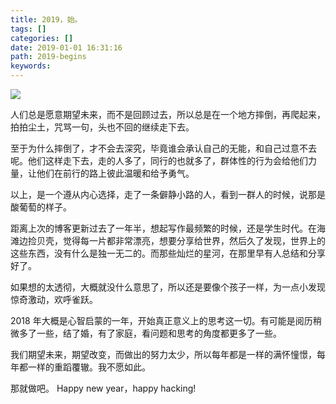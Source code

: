 ```yaml
---
title: 2019，始。
tags: []
categories: []
date: 2019-01-01 16:31:16
path: 2019-begins
keywords:
---
```


![](/media/2019-caleb-jones-131206-unsplash.jpg)

人们总是愿意期望未来，而不是回顾过去，所以总是在一个地方摔倒，再爬起来，拍拍尘土，咒骂一句，头也不回的继续走下去。

<!--more-->

至于为什么摔倒了，才不会去深究，毕竟谁会承认自己的无能，和自己过意不去呢。他们这样走下去，走的人多了，同行的也就多了，群体性的行为会给他们力量，让他们在前行的路上彼此温暖和给予勇气。

以上，是一个遵从内心选择，走了一条僻静小路的人，看到一群人的时候，说那是酸葡萄的样子。

距离上次的博客更新过去了一年半，想起写作最频繁的时候，还是学生时代。在海滩边捡贝壳，觉得每一片都非常漂亮，想要分享给世界，然后久了发现，世界上的这些东西，没有什么是独一无二的。而那些灿烂的星河，在那里早有人总结和分享好了。

如果想的太透彻，大概就没什么意思了，所以还是要像个孩子一样，为一点小发现惊奇激动，欢呼雀跃。

2018 年大概是心智启蒙的一年，开始真正意义上的思考这一切。有可能是阅历稍微多了一些，结了婚，有了家庭，看问题和思考的角度都更多了一些。

我们期望未来，期望改变，而做出的努力太少，所以每年都是一样的满怀憧憬，每年都一样的重蹈覆辙。我不愿如此。

那就做吧。
Happy new year，happy hacking!
